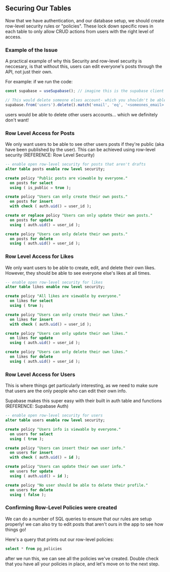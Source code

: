 ## Securing Our Tables

Now that we have authentication, and our database setup, we should create row-level security rules or "policies". These lock down specific rows in each table to only allow CRUD actions from users with the right level of access.

### Example of the Issue

A practical example of why this Security and row-level security is neccesary, is that without this, users can edit everyone's posts through the API, not just their own.

For example: if we run the code:

```javascript
const supabase = useSupabase(); // imagine this is the supabase client

// This would delete someone elses account- which you shouldn't be able to do
supabase.from('users').delete().match('email', 'eq', '<someones_email>');
```

users would be able to delete other users accounts... which we definitely don't want!

### Row Level Access for Posts

We only want users to be able to see other users posts if they're public (aka have been published by the user). This can be achieved using row-level security (REFERENCE: Row Level Security)

```sql
-- enable open row-level security for posts that aren't drafts
alter table posts enable row level security;

create policy "Public posts are viewable by everyone."
  on posts for select
  using ( is_public = true );

create policy "Users can only create their own posts."
  on posts for insert
  with check ( auth.uid() = user_id );

create or replace policy "Users can only update their own posts."
  on posts for update
  using ( auth.uid() = user_id );

create policy "Users can only delete their own posts."
  on posts for delete
  using ( auth.uid() = user_id );

```

### Row Level Access for Likes

We only want users to be able to create, edit, and delete their own likes. However, they should be able to see everyone else's likes at all times.

```sql
-- enable open row-level security for likes
alter table likes enable row level security;

create policy "All likes are viewable by everyone."
  on likes for select
  using ( true );

create policy "Users can only create their own likes."
  on likes for insert
  with check ( auth.uid() = user_id );

create policy "Users can only update their own likes."
  on likes for update
  using ( auth.uid() = user_id );

create policy "Users can only delete their own likes."
  on likes for delete
  using ( auth.uid() = user_id );

```

### Row Level Access for Users

This is where things get particularly interesting, as we need to make sure that users are the only people who can edit their own info.

Supabase makes this super easy with their built in auth table and functions (REFERENCE: Supabase Auth)

```sql
-- enable open row-level security for users
alter table users enable row level security;

create policy "Users info is viewable by everyone."
  on users for select
  using ( true );

create policy "Users can insert their own user info."
  on users for insert
  with check ( auth.uid() = id );

create policy "Users can update their own user info."
  on users for update
  using ( auth.uid() = id );

create policy "No user should be able to delete their profile."
  on users for delete
  using ( false );
```

### Confirming Row-Level Policies were created

We can do a number of SQL queries to ensure that our rules are setup properly! we can also try to edit posts that aren't ours in the app to see how things go!

Here's a query that prints out our row-level policies:

```sql
select * from pg_policies
```

after we run this, we can see all the policies we've created. Double check that you have all your policies in place, and let's move on to the next step.
